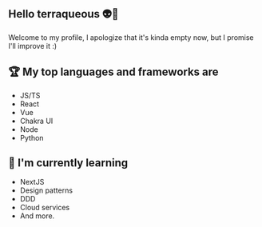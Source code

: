 ## Hello terraqueous 👽🖖

Welcome to my profile, I apologize that it's kinda empty now, but I promise I'll improve it :)

## 🏆 My top languages and frameworks are

- JS/TS
- React
- Vue
- Chakra UI
- Node
- Python

## 🫡 I'm currently learning

- NextJS
- Design patterns
- DDD
- Cloud services
- And more.
